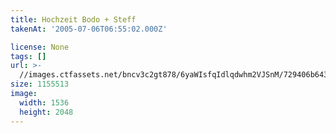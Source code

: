 ```yaml
---
title: Hochzeit Bodo + Steff
takenAt: '2005-07-06T06:55:02.000Z'

license: None
tags: []
url: >-
  //images.ctfassets.net/bncv3c2gt878/6yaWIsfqIdlqdwhm2VJSnM/729406b6435dadc02da50e44234eeff3/hochzeit-bodo--steff_4559739467_o
size: 1155513
image:
  width: 1536
  height: 2048
---
```


